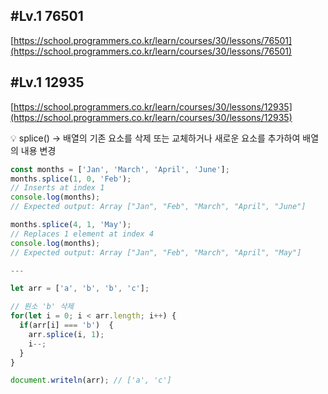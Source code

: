 ## #Lv.1 76501

[https://school.programmers.co.kr/learn/courses/30/lessons/76501](https://school.programmers.co.kr/learn/courses/30/lessons/76501)

## #Lv.1 12935

[https://school.programmers.co.kr/learn/courses/30/lessons/12935](https://school.programmers.co.kr/learn/courses/30/lessons/12935)

<aside>
💡 splice() → 배열의 기존 요소를 삭제 또는 교체하거나 새로운 요소를 추가하여 배열의 내용 변경

</aside>

```jsx
const months = ['Jan', 'March', 'April', 'June'];
months.splice(1, 0, 'Feb');
// Inserts at index 1
console.log(months);
// Expected output: Array ["Jan", "Feb", "March", "April", "June"]

months.splice(4, 1, 'May');
// Replaces 1 element at index 4
console.log(months);
// Expected output: Array ["Jan", "Feb", "March", "April", "May"]

---

let arr = ['a', 'b', 'b', 'c'];

// 원소 'b' 삭제
for(let i = 0; i < arr.length; i++) {
  if(arr[i] === 'b')  {
    arr.splice(i, 1);
    i--;
  }
}

document.writeln(arr); // ['a', 'c']
```
